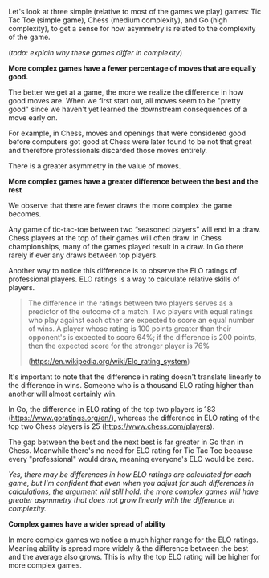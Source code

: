 Let's look at three simple (relative to most of the games we play) games: Tic Tac Toe (simple game), Chess (medium complexity), and Go (high complexity), to get a sense for how asymmetry is related to the complexity of the game.

(*todo: explain why these games differ in complexity*)

**More complex games have a fewer percentage of moves that are equally good.**

The better we get at a game, the more we realize the difference in how good moves are. When we first start out, all moves seem to be "pretty good" since we haven't yet learned the downstream consequences of a move early on.

For example, in Chess, moves and openings that were considered good before computers got good at Chess were later found to be not that great and therefore professionals discarded those moves entirely.

There is a greater asymmetry in the value of moves.

**More complex games have a greater difference between the best and the rest**

We observe that there are fewer draws the more complex the game becomes.

Any game of tic-tac-toe between two “seasoned players” will end in a draw. Chess players at the top of their games will often draw. In Chess championships, many of the games played result in a draw. In Go there rarely if ever any draws between top players.

Another way to notice this difference is to observe the ELO ratings of professional players. ELO ratings is a way to calculate relative skills of players.

> The difference in the ratings between two players serves as a predictor of the outcome of a match. Two players with equal ratings who play against each other are expected to score an equal number of wins. A player whose rating is 100 points greater than their opponent's is expected to score 64%; if the difference is 200 points, then the expected score for the stronger player is 76%
> 
> (https://en.wikipedia.org/wiki/Elo_rating_system)

It's important to note that the difference in rating doesn't translate linearly to the difference in wins. Someone who is a thousand ELO rating higher than another will almost certainly win.

In Go, the difference in ELO rating of the top two players is 183 (https://www.goratings.org/en/), whereas the difference in ELO rating of the top two Chess players is 25 (https://www.chess.com/players).

The gap between the best and the next best is far greater in Go than in Chess. Meanwhile there's no need for ELO rating for Tic Tac Toe because every "professional" would draw, meaning everyone's ELO would be zero.

*Yes, there may be differences in how ELO ratings are calculated for each game, but I'm confident that even when you adjust for such differences in calculations, the argument will still hold: the more complex games will have greater asymmetry that does not grow linearly with the difference in complexity.*

**Complex games have a wider spread of ability**

In more complex games we notice a much higher range for the ELO ratings. Meaning ability is spread more widely & the difference between the best and the average also grows. This is why the top ELO rating will be higher for more complex games.



